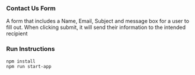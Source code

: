 
### Contact Us Form

A form that includes a Name, Email, Subject and message box for a user to fill out. When clicking submit, it will send their information to the intended recipient


### Run Instructions

```
npm install
npm run start-app
```

